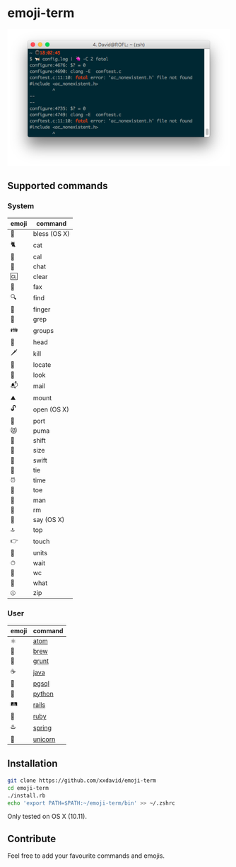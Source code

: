 # emoji-term

![Screenshot](screenshot.png)

## Supported commands

### System

| emoji | command |
|-------|---------|
| 🙌    | bless (OS X)|
| 🐈    | cat     |
| 📅    | cal     |
| 💬    | chat    |
| 🆑    | clear   |
| 📠    | fax     |
| 🔍    | find    |
| 🖕    | finger  |
| 🍇    | grep    |
| 👪    | groups  |
| 🤕    | head    |
| 🗡    | kill    |
| 📍    | locate  |
| 👀    | look    |
| 📬    | mail    |
| ⛰    | mount   |
| 🔓    | open (OS X)|
| 🚢    | port    |
| 😾    | puma    |
| 🔄    | shift   |
| 📏    | size    |
| 🏃    | swift   |
| 👔    | tie     |
| ⏰    |time    |
| 👣    | toe     |
| 👨    | man     |
| 💩    | rm      |
| 👄    | say (OS X)|
| 🔝    | top     |
| 👉    | touch   |
| 📐    | units   |
| ⏱    | wait    |
| 🚽    | wc      |
| 🤔    | what    |
| 🤐    | zip     |

### User

| emoji | command |
|-------|---------|
| ⚛     | [atom](https://atom.io) |
| 🍺    | [brew](https://brew.sh) |
| 🐗    | [grunt](https://gruntjs.com) |
| ☕     | [java](http://java.com)    |
| 🐘    | [pgsql](http://www.postgresql.org)
| 🐍    | [python](https://www.python.org) |
| 🛤    | [rails](http://rubyonrails.org) |
| 💎    | [ruby](https://www.ruby-lang.org)    |
| ♨️    | [spring](https://github.com/rails/spring) |
| 🦄    | [unicorn](https://unicorn.bogomips.org/) |

## Installation

```bash
git clone https://github.com/xxdavid/emoji-term
cd emoji-term
./install.rb
echo 'export PATH=$PATH:~/emoji-term/bin' >> ~/.zshrc
```

Only tested on OS X (10.11).

## Contribute
Feel free to add your favourite commands and emojis.
